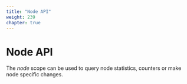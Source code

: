 ```yaml
---
title: "Node API"
weight: 239
chapter: true
---
```


# Node API

The *node* scope can be used to query node statistics, counters or make
node specific changes.
